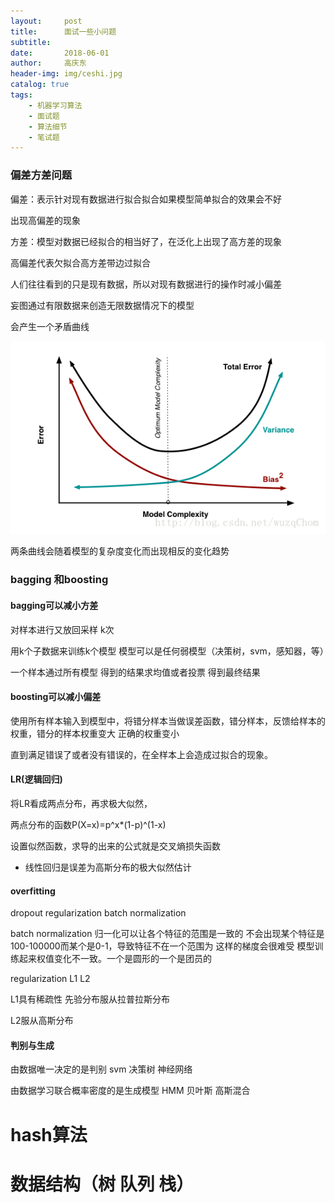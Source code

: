 ```yaml
---
layout:     post
title:      面试一些小问题
subtitle:   
date:       2018-06-01
author:     高庆东
header-img: img/ceshi.jpg
catalog: true
tags:
    - 机器学习算法
    - 面试题
    - 算法细节
    - 笔试题
---
```


### 偏差方差问题
偏差：表示针对现有数据进行拟合拟合如果模型简单拟合的效果会不好

出现高偏差的现象

方差：模型对数据已经拟合的相当好了，在泛化上出现了高方差的现象

高偏差代表欠拟合高方差带边过拟合

人们往往看到的只是现有数据，所以对现有数据进行的操作时减小偏差

妄图通过有限数据来创造无限数据情况下的模型

会产生一个矛盾曲线

![方差偏差](/img/方差偏差.png)

两条曲线会随着模型的复杂度变化而出现相反的变化趋势

### bagging 和boosting

#### bagging可以减小方差
对样本进行又放回采样 k次

用k个子数据来训练k个模型 模型可以是任何弱模型（决策树，svm，感知器，等）

一个样本通过所有模型 得到的结果求均值或者投票 得到最终结果

#### boosting可以减小偏差

使用所有样本输入到模型中，将错分样本当做误差函数，错分样本，反馈给样本的权重，错分的样本权重变大 正确的权重变小

直到满足错误了或者没有错误的，在全样本上会造成过拟合的现象。


#### LR(逻辑回归)
将LR看成两点分布，再求极大似然，

两点分布的函数P(X=x)=p^x*(1-p)^(1-x)

设置似然函数，求导的出来的公式就是交叉熵损失函数

- 线性回归是误差为高斯分布的极大似然估计


#### overfitting
dropout regularization batch normalization

batch normalization 归一化可以让各个特征的范围是一致的
不会出现某个特征是100-100000而某个是0-1，导致特征不在一个范围为 这样的梯度会很难受
模型训练起来权值变化不一致。一个是圆形的一个是团员的

regularization L1 L2

L1具有稀疏性 先验分布服从拉普拉斯分布

L2服从高斯分布


#### 判别与生成
由数据唯一决定的是判别  svm 决策树  神经网络

由数据学习联合概率密度的是生成模型 HMM 贝叶斯 高斯混合


# hash算法
# 数据结构（树 队列 栈）



